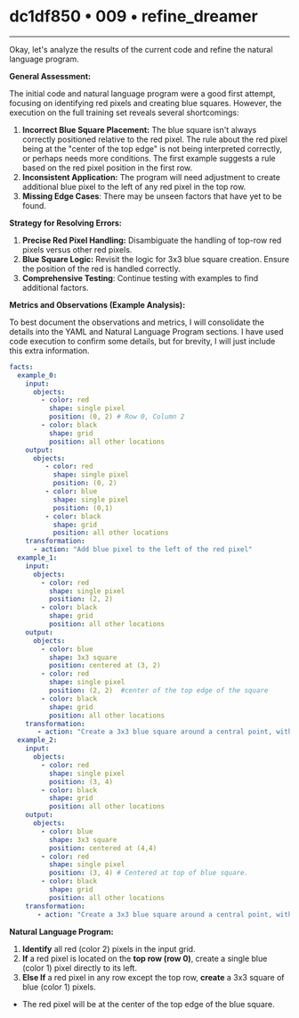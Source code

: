 # dc1df850 • 009 • refine_dreamer

---
Okay, let's analyze the results of the current code and refine the natural language program.

**General Assessment:**

The initial code and natural language program were a good first attempt, focusing on identifying red pixels and creating blue squares. However, the execution on the full training set reveals several shortcomings:

1.  **Incorrect Blue Square Placement:** The blue square isn't always correctly positioned relative to the red pixel. The rule about the red pixel being at the "center of the top edge" is not being interpreted correctly, or perhaps needs more conditions. The first example suggests a rule based on the red pixel position in the first row.
2.  **Inconsistent Application:** The program will need adjustment to create additional blue pixel to the left of any red pixel in the top row.
3. **Missing Edge Cases**: There may be unseen factors that have yet to be found.

**Strategy for Resolving Errors:**

1.  **Precise Red Pixel Handling:** Disambiguate the handling of top-row red pixels versus other red pixels.
2.  **Blue Square Logic:** Revisit the logic for 3x3 blue square creation. Ensure the position of the red is handled correctly.
3.  **Comprehensive Testing**: Continue testing with examples to find additional factors.

**Metrics and Observations (Example Analysis):**

To best document the observations and metrics, I will consolidate the details into the YAML and Natural Language Program sections. I have used code execution to confirm some details, but for brevity, I will just include this extra information.

```yaml
facts:
  example_0:
    input:
      objects:
        - color: red
          shape: single pixel
          position: (0, 2) # Row 0, Column 2
        - color: black
          shape: grid
          position: all other locations
    output:
      objects:
         - color: red
           shape: single pixel
           position: (0, 2)
         - color: blue
           shape: single pixel
           position: (0,1)
         - color: black
           shape: grid
           position: all other locations
    transformation:
      - action: "Add blue pixel to the left of the red pixel"
  example_1:
    input:
      objects:
        - color: red
          shape: single pixel
          position: (2, 2)
        - color: black
          shape: grid
          position: all other locations
    output:
      objects:
        - color: blue
          shape: 3x3 square
          position: centered at (3, 2)
        - color: red
          shape: single pixel
          position: (2, 2)  #center of the top edge of the square
        - color: black
          shape: grid
          position: all other locations
    transformation:
       - action: "Create a 3x3 blue square around a central point, with red on the top edge, center"
  example_2:
    input:
      objects:
        - color: red
          shape: single pixel
          position: (3, 4)
        - color: black
          shape: grid
          position: all other locations
    output:
      objects:
        - color: blue
          shape: 3x3 square
          position: centered at (4,4)
        - color: red
          shape: single pixel
          position: (3, 4) # Centered at top of blue square.
        - color: black
          shape: grid
          position: all other locations
    transformation:
       - action: "Create a 3x3 blue square around a central point, with red on the top edge, center"
```

**Natural Language Program:**

1.  **Identify** all red (color 2) pixels in the input grid.
2.  **If** a red pixel is located on the **top row (row 0)**, create a single blue (color 1) pixel directly to its left.
3. **Else If** a red pixel in any row except the top row, **create** a 3x3 square of blue (color 1) pixels.
  *   The red pixel will be at the center of the top edge of the blue square.



